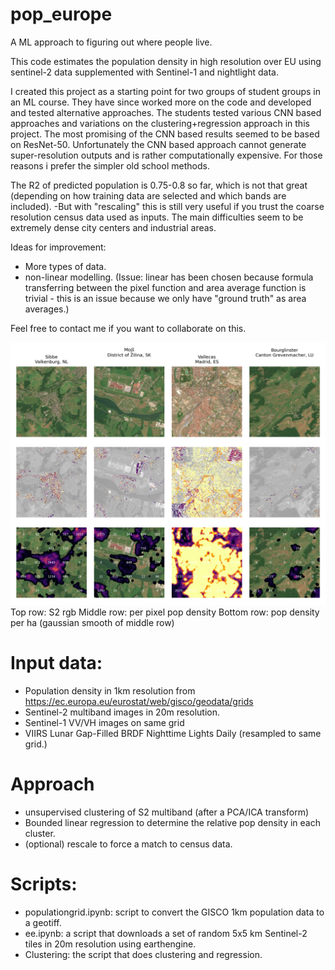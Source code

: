 # pop_europe
A ML approach to figuring out where people live.


This code estimates the population density in high resolution over EU using sentinel-2 data supplemented with Sentinel-1 and nightlight data. 

I created this project as a starting point for two groups of student groups in an ML course. They have since worked more on the code and developed and tested alternative approaches. The students tested various CNN based approaches and variations on the clustering+regression approach in this project. The most promising of the CNN based results seemed to be based on ResNet-50. Unfortunately the CNN based approach cannot generate super-resolution outputs and is rather computationally expensive. For those reasons i prefer the simpler old school methods. 


The R2 of predicted population is 0.75-0.8 so far, which is not that great (depending on how training data are selected and which bands are included). -But with "rescaling" this is still very useful if you trust the coarse resolution census data used as inputs. The main difficulties seem to be extremely dense city centers and industrial areas. 

Ideas for improvement:
* More types of data.
* non-linear modelling. (Issue: linear has been chosen because formula transferring between the pixel function and area average function is trivial - this is an issue because we only have "ground truth" as area averages.)



Feel free to contact me if you want to collaborate on this. 


![Result](figures/population_estimates.png)
Top row: S2 rgb
Middle row: per pixel pop density
Bottom row: pop density per ha (gaussian smooth of middle row)


# Input data: 
* Population density in 1km resolution from https://ec.europa.eu/eurostat/web/gisco/geodata/grids
* Sentinel-2 multiband images in 20m resolution.
* Sentinel-1 VV/VH images on same grid
* VIIRS Lunar Gap-Filled BRDF Nighttime Lights Daily (resampled to same grid.)


# Approach
* unsupervised clustering of S2 multiband (after a PCA/ICA transform)
* Bounded linear regression to determine the relative pop density in each cluster.
* (optional) rescale to force a match to census data.


# Scripts: 
* populationgrid.ipynb: script to convert the GISCO 1km population data to a geotiff.
* ee.ipynb: a script that downloads a set of random 5x5 km Sentinel-2 tiles in 20m resolution using earthengine. 
* Clustering: the script that does clustering and regression. 






